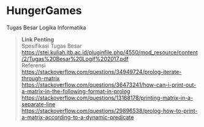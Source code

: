 # HungerGames
Tugas Besar Logika Informatika

> **Link Penting**<br>
Spesifikasi Tugas Besar<br>
https://stei.kuliah.itb.ac.id/pluginfile.php/4550/mod_resource/content/2/Tugas%20Besar%20Logif%202017.pdf<br>
Referensi<br>
https://stackoverflow.com/questions/34949724/prolog-iterate-through-matrix<br>
https://stackoverflow.com/questions/36473241/how-can-i-print-out-a-matrix-in-the-following-format-in-prolog<br>
https://stackoverflow.com/questions/13168178/printing-matrix-in-a-separate-line<br>
https://stackoverflow.com/questions/29896538/prolog-how-to-print-a-matrix-according-to-a-dynamic-predicate<br>
